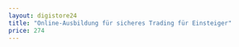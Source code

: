 ```yaml
---
layout: digistore24
title: "Online-Ausbildung für sicheres Trading für Einsteiger"
price: 274
---
```

